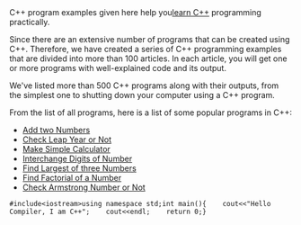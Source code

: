 <p><br></p><p>C++ program examples given here help you<a href="https://codescracker.com/cpp/index.htm">learn C++</a>&nbsp;programming practically.</p><p>Since there are an extensive number of programs that can be created using C++. Therefore, we have created a series of C++ programming examples that are divided into more than 100 articles. In each article, you will get one or more programs with well-explained code and its output.</p><p>We've listed more than 500 C++ programs along with their outputs, from the simplest one to shutting down your computer using a C++ program.</p><p>From the list of all programs, here is a list of some popular programs in C++:</p><ul><li><a href="https://codescracker.com/cpp/program/cpp-program-add-two-numbers.htm">Add two Numbers</a></li><li><a href="https://codescracker.com/cpp/program/cpp-program-check-leap-year.htm">Check Leap Year or Not</a></li><li><a href="https://codescracker.com/cpp/program/cpp-program-make-calculator.htm">Make Simple Calculator</a></li><li><a href="https://codescracker.com/cpp/program/cpp-program-interchange-numbers.htm">Interchange Digits of Number</a></li><li><a href="https://codescracker.com/cpp/program/cpp-program-find-greatest-of-three-numbers.htm">Find Largest of three Numbers</a></li><li><a href="https://codescracker.com/cpp/program/cpp-program-find-factorial.htm">Find Factorial of a Number</a></li><li><a href="https://codescracker.com/cpp/program/cpp-program-find-armstrong-number.htm">Check Armstrong Number or Not</a></li></ul><pre><code>#include&lt;iostream&gt;using namespace std;int main(){    cout&lt;&lt;"Hello Compiler, I am C++";    cout&lt;&lt;endl;    return 0;}</code></pre>